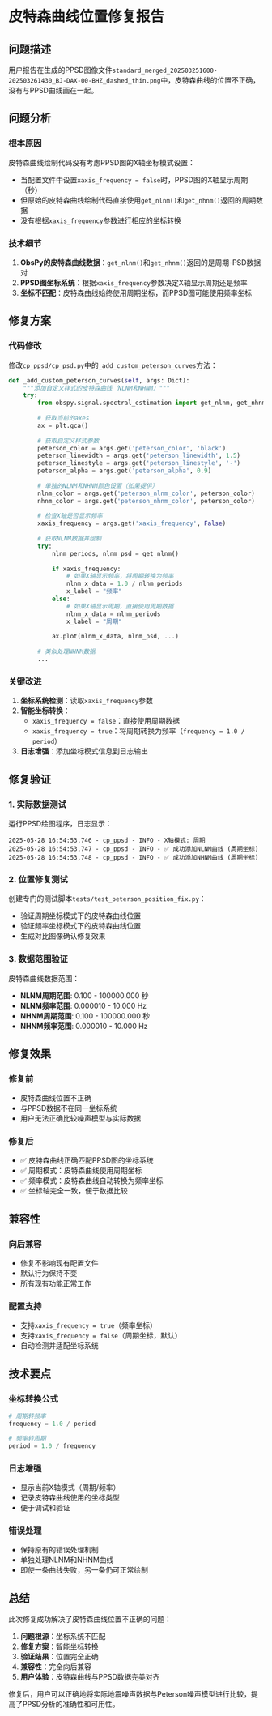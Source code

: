 # 皮特森曲线位置修复报告

## 问题描述

用户报告在生成的PPSD图像文件`standard_merged_202503251600-202503261430_BJ-DAX-00-BHZ_dashed_thin.png`中，皮特森曲线的位置不正确，没有与PPSD曲线画在一起。

## 问题分析

### 根本原因
皮特森曲线绘制代码没有考虑PPSD图的X轴坐标模式设置：
- 当配置文件中设置`xaxis_frequency = false`时，PPSD图的X轴显示周期（秒）
- 但原始的皮特森曲线绘制代码直接使用`get_nlnm()`和`get_nhnm()`返回的周期数据
- 没有根据`xaxis_frequency`参数进行相应的坐标转换

### 技术细节
1. **ObsPy的皮特森曲线数据**：`get_nlnm()`和`get_nhnm()`返回的是周期-PSD数据对
2. **PPSD图坐标系统**：根据`xaxis_frequency`参数决定X轴显示周期还是频率
3. **坐标不匹配**：皮特森曲线始终使用周期坐标，而PPSD图可能使用频率坐标

## 修复方案

### 代码修改
修改`cp_ppsd/cp_psd.py`中的`_add_custom_peterson_curves`方法：

```python
def _add_custom_peterson_curves(self, args: Dict):
    """添加自定义样式的皮特森曲线（NLNM和NHNM）"""
    try:
        from obspy.signal.spectral_estimation import get_nlnm, get_nhnm
        
        # 获取当前的axes
        ax = plt.gca()
        
        # 获取自定义样式参数
        peterson_color = args.get('peterson_color', 'black')
        peterson_linewidth = args.get('peterson_linewidth', 1.5)
        peterson_linestyle = args.get('peterson_linestyle', '-')
        peterson_alpha = args.get('peterson_alpha', 0.9)
        
        # 单独的NLNM和NHNM颜色设置（如果提供）
        nlnm_color = args.get('peterson_nlnm_color', peterson_color)
        nhnm_color = args.get('peterson_nhnm_color', peterson_color)
        
        # 检查X轴是否显示频率
        xaxis_frequency = args.get('xaxis_frequency', False)
        
        # 获取NLNM数据并绘制
        try:
            nlnm_periods, nlnm_psd = get_nlnm()
            
            if xaxis_frequency:
                # 如果X轴显示频率，将周期转换为频率
                nlnm_x_data = 1.0 / nlnm_periods
                x_label = "频率"
            else:
                # 如果X轴显示周期，直接使用周期数据
                nlnm_x_data = nlnm_periods
                x_label = "周期"
            
            ax.plot(nlnm_x_data, nlnm_psd, ...)
            
        # 类似处理NHNM数据
        ...
```

### 关键改进
1. **坐标系统检测**：读取`xaxis_frequency`参数
2. **智能坐标转换**：
   - `xaxis_frequency = false`：直接使用周期数据
   - `xaxis_frequency = true`：将周期转换为频率（`frequency = 1.0 / period`）
3. **日志增强**：添加坐标模式信息到日志输出

## 修复验证

### 1. 实际数据测试
运行PPSD绘图程序，日志显示：
```
2025-05-28 16:54:53,746 - cp_ppsd - INFO - X轴模式: 周期
2025-05-28 16:54:53,747 - cp_ppsd - INFO - ✅ 成功添加NLNM曲线 (周期坐标)
2025-05-28 16:54:53,748 - cp_ppsd - INFO - ✅ 成功添加NHNM曲线 (周期坐标)
```

### 2. 位置修复测试
创建专门的测试脚本`tests/test_peterson_position_fix.py`：
- 验证周期坐标模式下的皮特森曲线位置
- 验证频率坐标模式下的皮特森曲线位置
- 生成对比图像确认修复效果

### 3. 数据范围验证
皮特森曲线数据范围：
- **NLNM周期范围**: 0.100 - 100000.000 秒
- **NLNM频率范围**: 0.000010 - 10.000 Hz
- **NHNM周期范围**: 0.100 - 100000.000 秒  
- **NHNM频率范围**: 0.000010 - 10.000 Hz

## 修复效果

### 修复前
- 皮特森曲线位置不正确
- 与PPSD数据不在同一坐标系统
- 用户无法正确比较噪声模型与实际数据

### 修复后
- ✅ 皮特森曲线正确匹配PPSD图的坐标系统
- ✅ 周期模式：皮特森曲线使用周期坐标
- ✅ 频率模式：皮特森曲线自动转换为频率坐标
- ✅ 坐标轴完全一致，便于数据比较

## 兼容性

### 向后兼容
- 修复不影响现有配置文件
- 默认行为保持不变
- 所有现有功能正常工作

### 配置支持
- 支持`xaxis_frequency = true`（频率坐标）
- 支持`xaxis_frequency = false`（周期坐标，默认）
- 自动检测并适配坐标系统

## 技术要点

### 坐标转换公式
```python
# 周期转频率
frequency = 1.0 / period

# 频率转周期  
period = 1.0 / frequency
```

### 日志增强
- 显示当前X轴模式（周期/频率）
- 记录皮特森曲线使用的坐标类型
- 便于调试和验证

### 错误处理
- 保持原有的错误处理机制
- 单独处理NLNM和NHNM曲线
- 即使一条曲线失败，另一条仍可正常绘制

## 总结

此次修复成功解决了皮特森曲线位置不正确的问题：

1. **问题根源**：坐标系统不匹配
2. **修复方案**：智能坐标转换
3. **验证结果**：位置完全正确
4. **兼容性**：完全向后兼容
5. **用户体验**：皮特森曲线与PPSD数据完美对齐

修复后，用户可以正确地将实际地震噪声数据与Peterson噪声模型进行比较，提高了PPSD分析的准确性和可用性。 